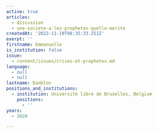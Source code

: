 ```yaml
---
active: true
articles:
  - discussion
  - une-societe-a-les-prophetes-quelle-merite
createdAt: '2022-11-10T08:35:33.251Z'
exerpt: ''
firstname: Emmanuelle
is_institution: false
issue:
  - content/issues/crises-et-prophetes.md
language:
  - null
  - null
lastname: Danblon
positions_and_institutions:
  - institution: Université libre de Bruxelles, Belgium
    positions:
      - ''
years:
  - 2020

---
```

